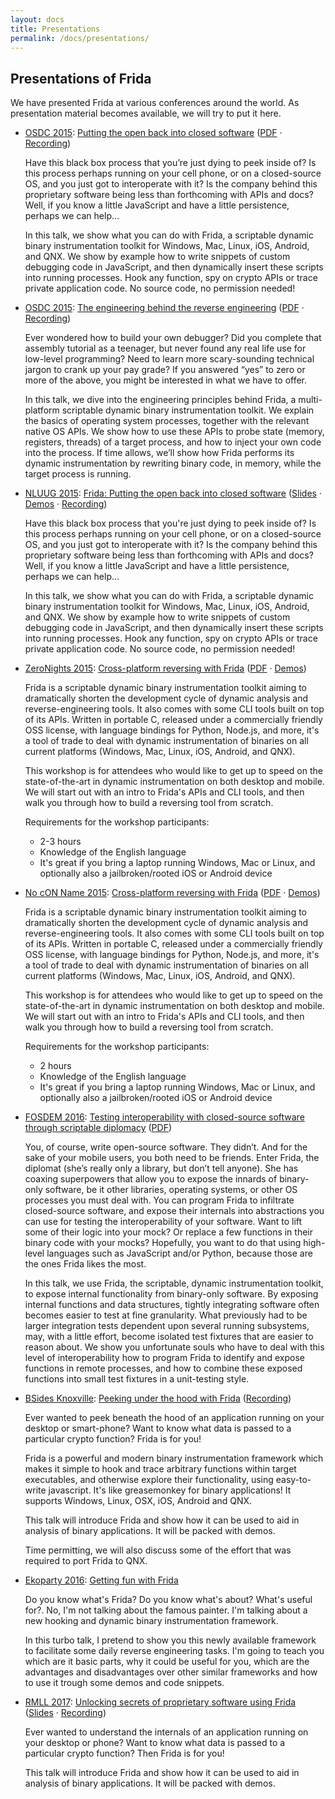 ```yaml
---
layout: docs
title: Presentations
permalink: /docs/presentations/
---
```


## Presentations of Frida

We have presented Frida at various conferences around the world. As presentation
material becomes available, we will try to put it here.

- [OSDC 2015](https://act.osdc.no/osdc2015no/):
  [Putting the open back into closed software](https://act.osdc.no/osdc2015no/talk/6165)
  ([PDF](osdc-2015-putting-the-open-back-into-closed-software.pdf) · [Recording](https://youtu.be/tmpjftTHzH8))

  Have this black box process that you’re just dying to peek inside of? Is
  this process perhaps running on your cell phone, or on a closed-source OS,
  and you just got to interoperate with it? Is the company behind this
  proprietary software being less than forthcoming with APIs and docs?
  Well, if you know a little JavaScript and have a little persistence,
  perhaps we can help…

  In this talk, we show what you can do with Frida, a scriptable dynamic
  binary instrumentation toolkit for Windows, Mac, Linux, iOS, Android,
  and QNX. We show by example how to write snippets of custom debugging
  code in JavaScript, and then dynamically insert these scripts into running
  processes. Hook any function, spy on crypto APIs or trace private application
  code. No source code, no permission needed!

- [OSDC 2015](https://act.osdc.no/osdc2015no/):
  [The engineering behind the reverse engineering](https://act.osdc.no/osdc2015no/talk/6195)
  ([PDF](osdc-2015-the-engineering-behind-the-reverse-engineering.pdf) · [Recording](https://youtu.be/uc1mbN9EJKQ))

  Ever wondered how to build your own debugger? Did you complete that assembly
  tutorial as a teenager, but never found any real life use for low-level
  programming? Need to learn more scary-sounding technical jargon to crank
  up your pay grade? If you answered “yes” to zero or more of the above,
  you might be interested in what we have to offer.

  In this talk, we dive into the engineering principles behind Frida, a
  multi-platform scriptable dynamic binary instrumentation toolkit. We
  explain the basics of operating system processes, together with the
  relevant native OS APIs. We show how to use these APIs to probe state (memory,
  registers, threads) of a target process, and how to inject your own code
  into the process. If time allows, we’ll show how Frida performs its dynamic
  instrumentation by rewriting binary code, in memory, while the target process
  is running.

- [NLUUG 2015](https://www.nluug.nl/activiteiten/events/nj15/index.html):
  [Frida: Putting the open back into closed software](https://www.nluug.nl/activiteiten/events/nj15/abstracts/ab08.html)
  ([Slides](https://slides.com/oleavr/nluug-2015-frida-putting-the-open-back-into-closed-software)
  · [Demos](https://github.com/frida/frida-presentations/tree/master/NLUUG2015)
  · [Recording](https://youtu.be/3lo1Y2oKkE4))

  Have this black box process that you're just dying to peek inside of? Is
  this process perhaps running on your cell phone, or on a closed-source OS,
  and you just got to interoperate with it? Is the company behind this
  proprietary software being less than forthcoming with APIs and docs?
  Well, if you know a little JavaScript and have a little persistence,
  perhaps we can help...

  In this talk, we show what you can do with Frida, a scriptable dynamic
  binary instrumentation toolkit for Windows, Mac, Linux, iOS, Android,
  and QNX. We show by example how to write snippets of custom debugging
  code in JavaScript, and then dynamically insert these scripts into running
  processes. Hook any function, spy on crypto APIs or trace private application
  code. No source code, no permission needed!

- [ZeroNights 2015](http://2015.zeronights.org/):
  [Cross-platform reversing with Frida](http://2015.zeronights.org/workshops.html)
  ([PDF](zeronights-2015-cross-platform-reversing-with-frida.pdf)
  · [Demos](https://github.com/frida/frida-presentations/tree/master/ZeroNights2015))

  Frida is a scriptable dynamic binary instrumentation toolkit aiming to
  dramatically shorten the development cycle of dynamic analysis and
  reverse-engineering tools. It also comes with some CLI tools built on top of
  its APIs. Written in portable C, released under a commercially friendly OSS
  license, with language bindings for Python, Node.js, and more, it's a tool of
  trade to deal with dynamic instrumentation of binaries on all current
  platforms (Windows, Mac, Linux, iOS, Android, and QNX).

  This workshop is for attendees who would like to get up to speed on the
  state-of-the-art in dynamic instrumentation on both desktop and mobile.
  We will start out with an intro to Frida's APIs and CLI tools, and then walk
  you through how to build a reversing tool from scratch.

  Requirements for the workshop participants:

  - 2-3 hours
  - Knowledge of the English language
  - It's great if you bring a laptop running Windows, Mac or Linux, and
    optionally also a jailbroken/rooted iOS or Android device

- [No cON Name 2015](https://www.noconname.org/):
  [Cross-platform reversing with Frida](https://www.noconname.org/)
  ([PDF](ncn-2015-cross-platform-reversing-with-frida.pdf)
  · [Demos](https://github.com/frida/frida-presentations/tree/master/NcN2015))

  Frida is a scriptable dynamic binary instrumentation toolkit aiming to
  dramatically shorten the development cycle of dynamic analysis and
  reverse-engineering tools. It also comes with some CLI tools built on top of
  its APIs. Written in portable C, released under a commercially friendly OSS
  license, with language bindings for Python, Node.js, and more, it's a tool of
  trade to deal with dynamic instrumentation of binaries on all current
  platforms (Windows, Mac, Linux, iOS, Android, and QNX).

  This workshop is for attendees who would like to get up to speed on the
  state-of-the-art in dynamic instrumentation on both desktop and mobile.
  We will start out with an intro to Frida's APIs and CLI tools, and then walk
  you through how to build a reversing tool from scratch.

  Requirements for the workshop participants:

  - 2 hours
  - Knowledge of the English language
  - It's great if you bring a laptop running Windows, Mac or Linux, and
    optionally also a jailbroken/rooted iOS or Android device

- [FOSDEM 2016](https://fosdem.org/2016/schedule/track/testing_and_automation/):
  [Testing interoperability with closed-source software through scriptable diplomacy](https://fosdem.org/2016/schedule/event/closed_source_interop/)
  ([PDF](fosdem-2016-testing-interoperability-with-closed-source-software-through-scriptable-diplomacy.pdf))

  You, of course, write open-source software. They didn’t. And for the sake of
  your mobile users, you both need to be friends. Enter Frida, the diplomat
  (she’s really only a library, but don’t tell anyone). She has coaxing
  superpowers that allow you to expose the innards of binary-only software,
  be it other libraries, operating systems, or other OS processes you must deal
  with. You can program Frida to infiltrate closed-source software, and expose
  their internals into abstractions you can use for testing the interoperability
  of your software. Want to lift some of their logic into your mock? Or replace
  a few functions in their binary code with your mocks? Hopefully, you want to
  do that using high-level languages such as JavaScript and/or Python, because
  those are the ones Frida likes the most.

  In this talk, we use Frida, the scriptable, dynamic instrumentation toolkit,
  to expose internal functionality from binary-only software. By exposing
  internal functions and data structures, tightly integrating software often
  becomes easier to test at fine granularity. What previously had to be larger
  integration tests dependent upon several running subsystems, may, with a
  little effort, become isolated test fixtures that are easier to reason about.
  We show you unfortunate souls who have to deal with this level of
  interoperability how to program Frida to identify and expose functions in
  remote processes, and how to combine these exposed functions into small test
  fixtures in a unit-testing style.

- [BSides Knoxville](https://bsidesknoxville.com/):
  [Peeking under the hood with Frida](https://bsidesknoxville2016.sched.org/event/6tCd/peeking-under-the-hood-with-frida)
  ([Recording](https://youtu.be/RINNW4xOWL8))

  Ever wanted to peek beneath the hood of an application running on your desktop
  or smart-phone? Want to know what data is passed to a particular crypto
  function? Frida is for you!

  Frida is a powerful and modern binary instrumentation framework which makes it
  simple to hook and trace arbitrary functions within target executables, and
  otherwise explore their functionality, using easy-to-write javascript. It's
  like greasemonkey for binary applications! It supports Windows, Linux, OSX,
  iOS, Android and QNX.

  This talk will introduce Frida and show how it can be used to aid in analysis
  of binary applications. It will be packed with demos.

  Time permitting, we will also discuss some of the effort that was required to
  port Frida to QNX.

- [Ekoparty 2016](https://www.ekoparty.org/):
  [Getting fun with Frida](https://www.coresecurity.com/publication/getting-fun-frida)

  Do you know what's Frida? Do you know what's about? What's useful for?. No, I'm not talking about the famous painter. I'm talking about a new hooking and dynamic binary instrumentation framework. 

  In this turbo talk, I pretend to show you this newly available framework to facilitate some daily reverse engineering tasks. I'm going to teach you which are it basic parts, why it could be useful for you, which are the advantages and disadvantages over other similar frameworks and how to use it trough some demos and code snippets.

- [RMLL 2017](https://2017.rmll.info/en/):
  [Unlocking secrets of proprietary software using Frida](https://prog2017.rmll.info/programme/securite-entre-transparence-et-opacite/devoilons-les-secrets-des-logiciels-proprietaires-avec-frida?lang=en)
  ([Slides](http://slides.com/oleavr/frida-rmll-2017)
  · [Recording](https://rmll.ubicast.tv/videos/frida_03038/))

  Ever wanted to understand the internals of an application running on your
  desktop or phone? Want to know what data is passed to a particular crypto
  function? Then Frida is for you!

  This talk will introduce Frida and show how it can be used to aid in analysis
  of binary applications. It will be packed with demos.
